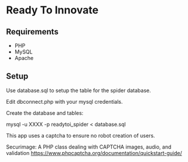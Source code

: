 # Ready To Innovate

## Requirements
*  PHP
*  MySQL
* Apache

## Setup
Use database.sql to setup the table for the spider database.

Edit dbconnect.php with your mysql credentials.

Create the database and tables:

mysql -u XXXX -p readytoi_spider < database.sql

This app uses a captcha to ensure no robot creation of users.

Securimage: A PHP class dealing with CAPTCHA images, audio, and validation
https://www.phpcaptcha.org/documentation/quickstart-guide/
